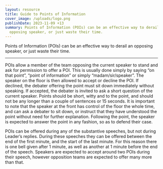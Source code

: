 ```yaml
---
layout: resource
title: Guide to Points of Information
cover_image: /uploads/logo.png
publishDate: 2023-11-09 +13
summary: Points of Information (POIs) can be an effective way to derail an
  opposing speaker, or just waste their time.
---
```

Points of Information (POIs) can be an effective way to derail an opposing speaker, or just waste their time.

___

POIs allow a member of the team opposing the current speaker  to stand and ask for permission to offer a POI. This is usually done  simply by saying “on that point”, “point of information” or simply  “madam/sir/speaker”. The speaker on the floor is then allowed to accept or decline the POI. If declined, the debater offering the point must sit  down immediately without speaking. If accepted, the debater is invited  to ask a short question of the current speaker. Points should be short, witty and to the point, and should not be any longer than a couple of sentences or 15 seconds. It is important to note that the speaker at the  front has control of the floor the whole time, and can ask a debater to sit down, or instruct that they have understood the point without need  for further explanation. Following the point, the speaker is expected to  answer the point in any fashion, so as to defend their case.

POIs can be offered during any of the substantive speeches, but not during Leader’s replies. During these speeches they can be offered between the end of the first minute, and the start of the last minute. For this reason there is one bell given after 1 minute, as well as another at 1 minute before the end of the speech. Speakers are expected to accept around two POIs during their speech, however opposition teams are expected to offer many more than that.
